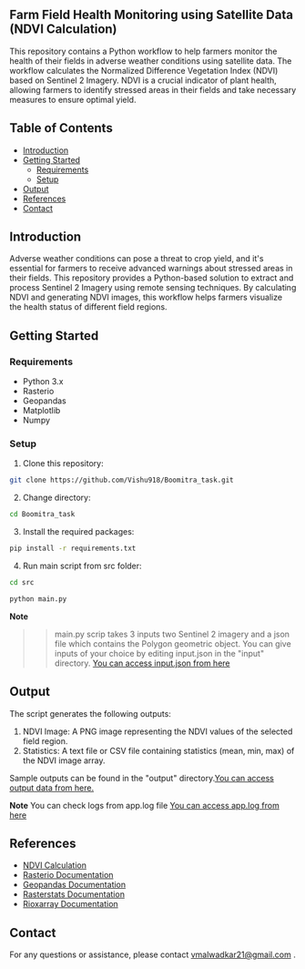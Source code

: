 ## Farm Field Health Monitoring using Satellite Data (NDVI Calculation)
This repository contains a Python workflow to help farmers monitor the health of their fields in adverse weather conditions using satellite data. The workflow calculates the Normalized Difference Vegetation Index (NDVI) based on Sentinel 2 Imagery. NDVI is a crucial indicator of plant health, allowing farmers to identify stressed areas in their fields and take necessary measures to ensure optimal yield.

## Table of Contents

- [Introduction](#introduction)
- [Getting Started](#getting-started)
  - [Requirements](#requirements)
  - [Setup](#setup)
- [Output](#output)
- [References](#references)
- [Contact](#contact)

## Introduction

Adverse weather conditions can pose a threat to crop yield, and it's essential for farmers to receive advanced warnings about stressed areas in their fields. This repository provides a Python-based solution to extract and process Sentinel 2 Imagery using remote sensing techniques. By calculating NDVI and generating NDVI images, this workflow helps farmers visualize the health status of different field regions.

## Getting Started
### Requirements

- Python 3.x
- Rasterio
- Geopandas
- Matplotlib
- Numpy


### Setup

1. Clone this repository:

```bash
git clone https://github.com/Vishu918/Boomitra_task.git
```

2. Change directory:

```bash
cd Boomitra_task
```
3. Install the required packages:

```bash
pip install -r requirements.txt
```

4. Run main script from src folder: 
```bash
cd src
```
```bash
python main.py
```
**Note**
>> main.py scrip takes 3 inputs two Sentinel 2 imagery and a json file which contains the Polygon
geometric object. You can give inputs of your choice by editing input.json in the "input" directory. [You can access input.json from here](input/input.json)

## Output

The script generates the following outputs:

1. NDVI Image: A PNG image representing the NDVI values of the selected field region.
2. Statistics: A text file or CSV file containing statistics (mean, min, max) of the NDVI image array.

Sample outputs can be found in the "output" directory.[You can access output data from here.](output)

**Note**
You can check logs from app.log file [You can access app.log from here](src/app.log)

## References

- [NDVI Calculation](https://en.wikipedia.org/wiki/Normalized_difference_vegetation_index)
- [Rasterio Documentation](https://rasterio.readthedocs.io/en/latest/)
- [Geopandas Documentation](https://geopandas.org/)
- [Rasterstats Documentation](https://pythonhosted.org/rasterstats/)
- [Rioxarray Documentation](https://corteva.github.io/rioxarray/stable/)

## Contact

For any questions or assistance, please contact vmalwadkar21@gmail.com .
